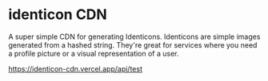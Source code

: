 # identicon CDN

A super simple CDN for generating Identicons.
Identicons are simple images generated from a hashed string. They're great for services where you need a profile picture or a visual representation of a user.

https://identicon-cdn.vercel.app/api/test